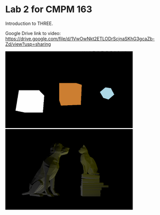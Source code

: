 # Lab 2 for CMPM 163
Introduction to THREE.

Google Drive link to video: https://drive.google.com/file/d/1VwOwNkt2ETLODrScjnaSKhG3gcaZb-Zd/view?usp=sharing

<img src="images/part1gif.gif" width="400">
<img src="images/part2image.png" width="400">
